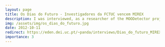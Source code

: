 ```yaml
---
layout: page
title: Os Dias do Futuro - Investigadores da FCTUC vencem MIREX
description: I was interviewed, as a researcher of the MOODetector project, due to our 1st place at MIREX 2012 for a science radio show by the journalist Edgar Canelas (Antena 1).
img: /assets/img/os_dias_do_futuro.jpg
date: 2012-10-11
redirect: https://eden.dei.uc.pt/~panda/interviews/Dias_do_futuro_MIREX_(2012).mp3
importance: 3
---
```

